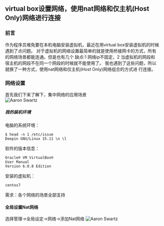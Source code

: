 ## virtual box设置网络，使用nat网络和仅主机(Host Only)网络进行连接

### 前言
作为程序员难免要在本机电脑安装虚拟机，最近在用virtual box安装虚拟机的时候遇到了点问题。
对于虚拟机的网络设置最简单的就是使用桥接网卡的方式，所有的网络场景都能连通。但是也有几个
缺点:1 网络ip不固定，2 当虚拟机的网段和宿主机的网段不在同一个网段的时候就不能使用了。
我也遇到了这些问题，所以就换了一种方式，使用nat网络和仅主机(Host Only)网络组合的方式进
行连接。

### 网络设置

首先我们下来了解下，集中网络的应用场景  
![Aaron Swartz](https://github.com/zhan-liz/Go-POINT/blob/master/img/virtualbox_1.png?raw=true)

##### 我的装机环境  
电脑的系统环境：  
````
$ head -n 1 /etc/issue  
Deepin GNU/Linux 15.11 \n \l
````
软件的版本信息：  
````
Oracle® VM VirtualBox®
User Manual
Version 6.0.8 Edition
````
安装的虚拟机：
````
centos7
````
需求：各个网络的场景全部支持  

#### 全局设置Nat网络

选择管理->全局设定->网络->添加Nat网络
![Aaron Swartz](https://github.com/zhan-liz/Go-POINT/blob/master/img/virtualbox_2.png?raw=true)
